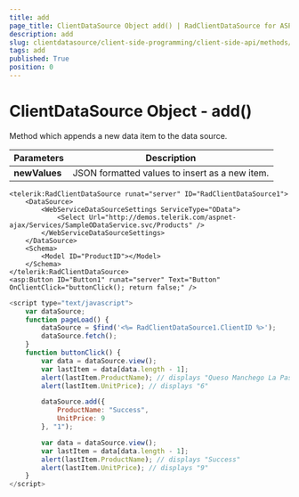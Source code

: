 ```yaml
---
title: add
page_title: ClientDataSource Object add() | RadClientDataSource for ASP.NET AJAX Documentation
description: add
slug: clientdatasource/client-side-programming/client-side-api/methods/add
tags: add
published: True
position: 0
---
```


# ClientDataSource Object - add()



Method which appends a new data item to the data source.


|  **Parameters**  |  **Description**  |
| ------ | ------ |
| **newValues** |JSON formatted values to insert as a new item.|

````ASPNET
<telerik:RadClientDataSource runat="server" ID="RadClientDataSource1">
    <DataSource>
        <WebServiceDataSourceSettings ServiceType="OData">
            <Select Url="http://demos.telerik.com/aspnet-ajax/Services/SampleODataService.svc/Products" />
        </WebServiceDataSourceSettings>
    </DataSource>
    <Schema>
        <Model ID="ProductID"></Model>
    </Schema>
</telerik:RadClientDataSource>
<asp:Button ID="Button1" runat="server" Text="Button" OnClientClick="buttonClick(); return false;" />
````



````JavaScript
<script type="text/javascript">
    var dataSource;
    function pageLoad() {
        dataSource = $find('<%= RadClientDataSource1.ClientID %>');
        dataSource.fetch();
    }
    function buttonClick() {
        var data = dataSource.view();
        var lastItem = data[data.length - 1];
        alert(lastItem.ProductName); // displays "Queso Manchego La Pastora"
        alert(lastItem.UnitPrice); // displays "6"

        dataSource.add({
            ProductName: "Success",
            UnitPrice: 9
        }, "1");

        var data = dataSource.view();
        var lastItem = data[data.length - 1];
        alert(lastItem.ProductName); // displays "Success"
        alert(lastItem.UnitPrice); // displays "9"
    }
</script>
````


